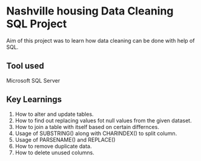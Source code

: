 
# Nashville housing Data Cleaning SQL Project

Aim of this project was to learn how data cleaning can be done with help of SQL.


## Tool used
Microsoft SQL Server
## Key Learnings

1. How to alter and update tables.
2. How to find out replacing values fot null values from the given dataset.
3. How to join a table with itself based on certain differnces.
4. Usage of SUBSTRING() along with CHARINDEX() to split column.
5. Usage of PARSENAME() and REPLACE()
6. How to remove duplicate data.
7. How to delete unused columns.

